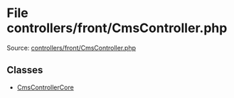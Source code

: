 File controllers/front/CmsController.php
=========

Source: [controllers/front/CmsController.php](https://github.com/PrestaShop/PrestaShop/blob/1.5.3.1/controllers/front/CmsController.php)


Classes
-------

* [CmsControllerCore](class.CmsControllerCore.md)

